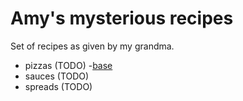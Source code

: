 # Amy's mysterious recipes

Set of recipes as given by my grandma.

- pizzas (TODO)
  -[base](./pizzas/base.md)
- sauces (TODO)
- spreads (TODO)